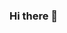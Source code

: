 ### Hi there 👋

<!--
**Santii08/Santii08** is a ✨ _special_ ✨ repository because its `README.md` (this file) appears on your GitHub profile.

Here are some ideas to get you started:

- 🔭 I’m currently working on my self
- 🌱 I’m currently learning how to be a informatic engineering 
- 👯 I’m looking to collaborate on great proyects
- 🤔 I’m looking for help with learn about the new technologies
- 💬 Ask me about all of you want
- 📫 How to reach me: dan.santiago.rc2005@gmail.com or +57 3013453853
- 😄 Pronouns: Daniel
- ⚡ Fun fact: That is for a class hahaha
-->

